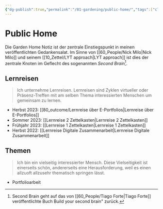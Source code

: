 ```yaml
---
{"dg-publish":true,"permalink":"/81-gardening/public-home/","tags":["class/outcome","gardenEntry"],"created":"2023-11-05T12:59:57.202+01:00","updated":"2023-11-05T14:38:52.539+01:00"}
---
```


# Public Home 

Die Garden Home Notiz ist der zentrale Einstiegspunkt in meinen veröffentlichten Gedankensalat.
Im Sinne von [[60_People/Nick Milo\|Nick Milo]] und seinem [[10_Zettel/LYT approach\|LYT approach]] ist dies der zentrale Knoten im Geflecht des sogenannten *Second Brain*[^1].

## Lernreisen
> Ich unternehme Lernreisen. Lernreisen sind Zyklen virtueller oder Präsenz-Treffen mit am selben Thema interessierten Menschen um gemeinsam zu lernen.

- Herbst 2023: [[80_outcome/Lernreise über E-Portfolios\|Lernreise über E-Portfolios]]
- Sommer 2023: [[Lernreise 2 Zettelkasten\|Lernreise 2 Zettelkasten]]
- Frühjahr 2023: [[Lernreise 1 Zettelkasten\|Lernreise 1 Zettelkasten]]
- Herbst 2022: [[Lernreise Digitale Zusammenarbeit\|Lernreise Digitale Zusammenarbeit]]

## Themen
> Ich bin ein vielseitig interessierter Mensch. Diese Vielseitigkeit ist einerseits schön, andererseits eine Herausforderung, weil es einen allzuoft allzusehr thematisch springen lässt.

- Portfolioarbeit



[^1]: Second Brain geht auf das von [[60_People/Tiago Forte\|Tiago Forte]] veröffentlichte Buch Build your second brain" zurück.